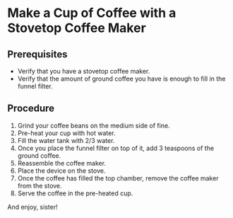 # Make a Cup of Coffee with a Stovetop Coffee Maker

## Prerequisites

* Verify that you have a stovetop coffee maker.
* Verify that the amount of ground coffee you have is enough to fill in the funnel filter.

## Procedure

1. Grind your coffee beans on the medium side of fine.
1. Pre-heat your cup with hot water.
1. Fill the water tank with 2/3 water.
1. Once you place the funnel filter on top of it, add 3 teaspoons of the ground coffee.
1. Reassemble the coffee maker.
1. Place the device on the stove.
1. Once the coffee has filled the top chamber, remove the coffee maker from the stove.
1. Serve the coffee in the pre-heated cup.

And enjoy, sister!
